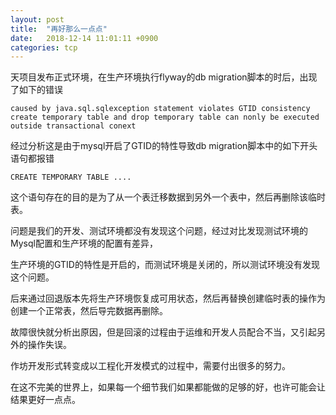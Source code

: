 ```yaml
---
layout: post
title:  "再好那么一点点"
date:   2018-12-14 11:01:11 +0900
categories: tcp
---
```


天项目发布正式环境，在生产环境执行flyway的db migration脚本的时后，出现了如下的错误

    caused by java.sql.sqlexception statement violates GTID consistency create temporary table and drop temporary table can nonly be executed outside transactional conext

经过分析这是由于mysql开启了GTID的特性导致db migration脚本中的如下开头语句都报错

    CREATE TEMPORARY TABLE ....

这个语句存在的目的是为了从一个表迁移数据到另外一个表中，然后再删除该临时表。

问题是我们的开发、测试环境都没有发现这个问题，经过对比发现测试环境的Mysql配置和生产环境的配置有差异，

生产环境的GTID的特性是开启的，而测试环境是关闭的，所以测试环境没有发现这个问题。

后来通过回退版本先将生产环境恢复成可用状态，然后再替换创建临时表的操作为创建一个正常表，然后导完数据再删除。

故障很快就分析出原因，但是回滚的过程由于运维和开发人员配合不当，又引起另外的操作失误。

作坊开发形式转变成以工程化开发模式的过程中，需要付出很多的努力。

在这不完美的世界上，如果每一个细节我们如果都能做的足够的好，也许可能会让结果更好一点点。
